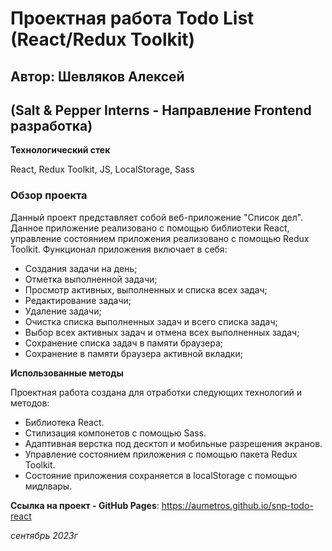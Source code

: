 # Проектная работа Todo List (React/Redux Toolkit)
## Автор: Шевляков Алексей
## (Salt & Pepper Interns - Направление Frontend разработка)

**Технологический стек**

React, Redux Toolkit, JS, LocalStorage, Sass

### Обзор проекта
Данный проект представляет собой веб-приложение "Список дел". Данное приложение реализовано c помощью библиотеки React, управление состоянием приложения реализовано с помощью Redux Toolkit.
Функционал приложения включает в себя:
* Создания задачи на день;
* Отметка выполненной задачи;
* Просмотр активных, выполненных и списка всех задач;
* Редактирование задачи;
* Удаление задачи;
* Очистка списка выполненных задач и всего списка задач;
* Выбор всех активных задач и отмена всех выполненных задач;
* Сохранение списка задач в памяти браузера;
* Сохранение в памяти браузера активной вкладки;

**Использованные методы**

Проектная работа создана для отработки следующих технологий и методов:
* Библиотека React.
* Стилизация компонетов с помощью Sass.
* Адаптивная верстка под десктоп и мобильные разрешения экранов.
* Управление состоянием приложения с помощью пакета Redux Toolkit.
* Состояние приложения сохраняется в localStorage с помощью мидлвары.

**Ссылка на проект - GitHub Pages**: https://aumetros.github.io/snp-todo-react

*сентябрь 2023г*
